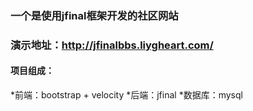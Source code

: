 ### 一个是使用jfinal框架开发的社区网站
### 演示地址：http://jfinalbbs.liygheart.com/
#### 项目组成：
*前端：bootstrap + velocity
*后端：jfinal 
*数据库：mysql 

